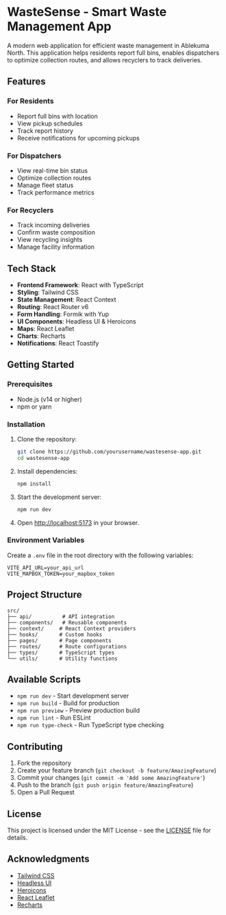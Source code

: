 # WasteSense - Smart Waste Management App

A modern web application for efficient waste management in Ablekuma North. This application helps residents report full bins, enables dispatchers to optimize collection routes, and allows recyclers to track deliveries.

## Features

### For Residents
- Report full bins with location
- View pickup schedules
- Track report history
- Receive notifications for upcoming pickups

### For Dispatchers
- View real-time bin status
- Optimize collection routes
- Manage fleet status
- Track performance metrics

### For Recyclers
- Track incoming deliveries
- Confirm waste composition
- View recycling insights
- Manage facility information

## Tech Stack

- **Frontend Framework**: React with TypeScript
- **Styling**: Tailwind CSS
- **State Management**: React Context
- **Routing**: React Router v6
- **Form Handling**: Formik with Yup
- **UI Components**: Headless UI & Heroicons
- **Maps**: React Leaflet
- **Charts**: Recharts
- **Notifications**: React Toastify

## Getting Started

### Prerequisites

- Node.js (v14 or higher)
- npm or yarn

### Installation

1. Clone the repository:
   ```bash
   git clone https://github.com/yourusername/wastesense-app.git
   cd wastesense-app
   ```

2. Install dependencies:
   ```bash
   npm install
   ```

3. Start the development server:
   ```bash
   npm run dev
   ```

4. Open [http://localhost:5173](http://localhost:5173) in your browser.

### Environment Variables

Create a `.env` file in the root directory with the following variables:
```env
VITE_API_URL=your_api_url
VITE_MAPBOX_TOKEN=your_mapbox_token
```

## Project Structure

```
src/
├── api/          # API integration
├── components/   # Reusable components
├── context/     # React Context providers
├── hooks/       # Custom hooks
├── pages/       # Page components
├── routes/      # Route configurations
├── types/       # TypeScript types
└── utils/       # Utility functions
```

## Available Scripts

- `npm run dev` - Start development server
- `npm run build` - Build for production
- `npm run preview` - Preview production build
- `npm run lint` - Run ESLint
- `npm run type-check` - Run TypeScript type checking

## Contributing

1. Fork the repository
2. Create your feature branch (`git checkout -b feature/AmazingFeature`)
3. Commit your changes (`git commit -m 'Add some AmazingFeature'`)
4. Push to the branch (`git push origin feature/AmazingFeature`)
5. Open a Pull Request

## License

This project is licensed under the MIT License - see the [LICENSE](LICENSE) file for details.

## Acknowledgments

- [Tailwind CSS](https://tailwindcss.com)
- [Headless UI](https://headlessui.dev)
- [Heroicons](https://heroicons.com)
- [React Leaflet](https://react-leaflet.js.org)
- [Recharts](https://recharts.org) 